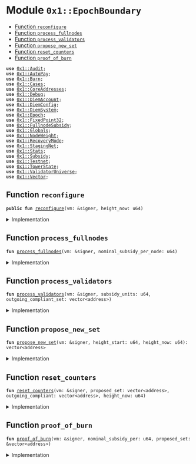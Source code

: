 
<a name="0x1_EpochBoundary"></a>

# Module `0x1::EpochBoundary`



-  [Function `reconfigure`](#0x1_EpochBoundary_reconfigure)
-  [Function `process_fullnodes`](#0x1_EpochBoundary_process_fullnodes)
-  [Function `process_validators`](#0x1_EpochBoundary_process_validators)
-  [Function `propose_new_set`](#0x1_EpochBoundary_propose_new_set)
-  [Function `reset_counters`](#0x1_EpochBoundary_reset_counters)
-  [Function `proof_of_burn`](#0x1_EpochBoundary_proof_of_burn)


<pre><code><b>use</b> <a href="Audit.md#0x1_Audit">0x1::Audit</a>;
<b>use</b> <a href="AutoPay.md#0x1_AutoPay">0x1::AutoPay</a>;
<b>use</b> <a href="Burn.md#0x1_Burn">0x1::Burn</a>;
<b>use</b> <a href="Cases.md#0x1_Cases">0x1::Cases</a>;
<b>use</b> <a href="CoreAddresses.md#0x1_CoreAddresses">0x1::CoreAddresses</a>;
<b>use</b> <a href="Debug.md#0x1_Debug">0x1::Debug</a>;
<b>use</b> <a href="DiemAccount.md#0x1_DiemAccount">0x1::DiemAccount</a>;
<b>use</b> <a href="DiemConfig.md#0x1_DiemConfig">0x1::DiemConfig</a>;
<b>use</b> <a href="DiemSystem.md#0x1_DiemSystem">0x1::DiemSystem</a>;
<b>use</b> <a href="Epoch.md#0x1_Epoch">0x1::Epoch</a>;
<b>use</b> <a href="../../../../../../move-stdlib/docs/FixedPoint32.md#0x1_FixedPoint32">0x1::FixedPoint32</a>;
<b>use</b> <a href="FullnodeSubsidy.md#0x1_FullnodeSubsidy">0x1::FullnodeSubsidy</a>;
<b>use</b> <a href="Globals.md#0x1_Globals">0x1::Globals</a>;
<b>use</b> <a href="NodeWeight.md#0x1_NodeWeight">0x1::NodeWeight</a>;
<b>use</b> <a href="RecoveryMode.md#0x1_RecoveryMode">0x1::RecoveryMode</a>;
<b>use</b> <a href="Testnet.md#0x1_StagingNet">0x1::StagingNet</a>;
<b>use</b> <a href="Stats.md#0x1_Stats">0x1::Stats</a>;
<b>use</b> <a href="Subsidy.md#0x1_Subsidy">0x1::Subsidy</a>;
<b>use</b> <a href="Testnet.md#0x1_Testnet">0x1::Testnet</a>;
<b>use</b> <a href="TowerState.md#0x1_TowerState">0x1::TowerState</a>;
<b>use</b> <a href="ValidatorUniverse.md#0x1_ValidatorUniverse">0x1::ValidatorUniverse</a>;
<b>use</b> <a href="../../../../../../move-stdlib/docs/Vector.md#0x1_Vector">0x1::Vector</a>;
</code></pre>



<a name="0x1_EpochBoundary_reconfigure"></a>

## Function `reconfigure`



<pre><code><b>public</b> <b>fun</b> <a href="EpochBoundary.md#0x1_EpochBoundary_reconfigure">reconfigure</a>(vm: &signer, height_now: u64)
</code></pre>



<details>
<summary>Implementation</summary>


<pre><code><b>public</b> <b>fun</b> <a href="EpochBoundary.md#0x1_EpochBoundary_reconfigure">reconfigure</a>(vm: &signer, height_now: u64) {

    <a href="CoreAddresses.md#0x1_CoreAddresses_assert_vm">CoreAddresses::assert_vm</a>(vm);
    <b>let</b> height_start = <a href="Epoch.md#0x1_Epoch_get_timer_height_start">Epoch::get_timer_height_start</a>(vm);
    print(&800100);
    <b>let</b> (outgoing_compliant_set, _) =
        <a href="DiemSystem.md#0x1_DiemSystem_get_fee_ratio">DiemSystem::get_fee_ratio</a>(vm, height_start, height_now);
    print(&800200);

    // NOTE: This is "nominal" because it doesn't check
    <b>let</b> compliant_nodes_count = <a href="../../../../../../move-stdlib/docs/Vector.md#0x1_Vector_length">Vector::length</a>(&outgoing_compliant_set);
    print(&800300);

    <b>let</b> (subsidy_units, nominal_subsidy_per) =
        <a href="Subsidy.md#0x1_Subsidy_calculate_subsidy">Subsidy::calculate_subsidy</a>(vm, compliant_nodes_count);
    print(&800400);
    <a href="EpochBoundary.md#0x1_EpochBoundary_process_fullnodes">process_fullnodes</a>(vm, nominal_subsidy_per);
    print(&800500);

    <a href="EpochBoundary.md#0x1_EpochBoundary_process_validators">process_validators</a>(vm, subsidy_units, *&outgoing_compliant_set);
    print(&800600);

    <b>let</b> proposed_set = <a href="EpochBoundary.md#0x1_EpochBoundary_propose_new_set">propose_new_set</a>(vm, height_start, height_now);
    print(&800700);

    // Update all slow wallet limits
    <a href="DiemAccount.md#0x1_DiemAccount_slow_wallet_epoch_drip">DiemAccount::slow_wallet_epoch_drip</a>(vm, <a href="Globals.md#0x1_Globals_get_unlock">Globals::get_unlock</a>());
    print(&800800);

    <b>if</b> (!<a href="RecoveryMode.md#0x1_RecoveryMode_is_recovery">RecoveryMode::is_recovery</a>()) {
      <a href="EpochBoundary.md#0x1_EpochBoundary_proof_of_burn">proof_of_burn</a>(vm,nominal_subsidy_per, &proposed_set);
      print(&800900);
    };


    <a href="EpochBoundary.md#0x1_EpochBoundary_reset_counters">reset_counters</a>(vm, proposed_set, outgoing_compliant_set, height_now);
    print(&801000);

}
</code></pre>



</details>

<a name="0x1_EpochBoundary_process_fullnodes"></a>

## Function `process_fullnodes`



<pre><code><b>fun</b> <a href="EpochBoundary.md#0x1_EpochBoundary_process_fullnodes">process_fullnodes</a>(vm: &signer, nominal_subsidy_per_node: u64)
</code></pre>



<details>
<summary>Implementation</summary>


<pre><code><b>fun</b> <a href="EpochBoundary.md#0x1_EpochBoundary_process_fullnodes">process_fullnodes</a>(vm: &signer, nominal_subsidy_per_node: u64) {
    // Fullnode subsidy
    // <b>loop</b> through validators and pay full node subsidies.
    // Should happen before transactionfees get distributed.
    // Note: need <b>to</b> check, there may be new validators which have not mined yet.
    <b>let</b> miners = <a href="TowerState.md#0x1_TowerState_get_miner_list">TowerState::get_miner_list</a>();
    // fullnode subsidy is a fraction of the total subsidy available <b>to</b> validators.
    <b>let</b> proof_price = <a href="FullnodeSubsidy.md#0x1_FullnodeSubsidy_get_proof_price">FullnodeSubsidy::get_proof_price</a>(nominal_subsidy_per_node);

    <b>let</b> k = 0;
    // Distribute mining subsidy <b>to</b> fullnodes
    <b>while</b> (k &lt; <a href="../../../../../../move-stdlib/docs/Vector.md#0x1_Vector_length">Vector::length</a>(&miners)) {
        <b>let</b> addr = *<a href="../../../../../../move-stdlib/docs/Vector.md#0x1_Vector_borrow">Vector::borrow</a>(&miners, k);
        <b>if</b> (<a href="DiemSystem.md#0x1_DiemSystem_is_validator">DiemSystem::is_validator</a>(addr)) { // skip validators
          k = k + 1;
          <b>continue</b>
        };

        // TODO: this call is repeated in propose_new_set.
        // Not sure <b>if</b> the performance hit at epoch boundary is worth the refactor.
        <b>if</b> (<a href="TowerState.md#0x1_TowerState_node_above_thresh">TowerState::node_above_thresh</a>(addr)) {
          <b>let</b> count = <a href="TowerState.md#0x1_TowerState_get_count_above_thresh_in_epoch">TowerState::get_count_above_thresh_in_epoch</a>(addr);

          <b>let</b> miner_subsidy = count * proof_price;

          // don't pay <b>while</b> we are in recovery mode, since that creates a frontrunning opportunity
          <b>if</b> (!<a href="RecoveryMode.md#0x1_RecoveryMode_is_recovery">RecoveryMode::is_recovery</a>()){
            <a href="FullnodeSubsidy.md#0x1_FullnodeSubsidy_distribute_fullnode_subsidy">FullnodeSubsidy::distribute_fullnode_subsidy</a>(vm, addr, miner_subsidy);
          }

        };

        k = k + 1;
    };
}
</code></pre>



</details>

<a name="0x1_EpochBoundary_process_validators"></a>

## Function `process_validators`



<pre><code><b>fun</b> <a href="EpochBoundary.md#0x1_EpochBoundary_process_validators">process_validators</a>(vm: &signer, subsidy_units: u64, outgoing_compliant_set: vector&lt;address&gt;)
</code></pre>



<details>
<summary>Implementation</summary>


<pre><code><b>fun</b> <a href="EpochBoundary.md#0x1_EpochBoundary_process_validators">process_validators</a>(
    vm: &signer, subsidy_units: u64, outgoing_compliant_set: vector&lt;address&gt;
) {
    // Process outgoing validators:
    // Distribute Transaction fees and subsidy payments <b>to</b> all outgoing validators

    <b>if</b> (<a href="../../../../../../move-stdlib/docs/Vector.md#0x1_Vector_is_empty">Vector::is_empty</a>&lt;address&gt;(&outgoing_compliant_set)) <b>return</b>;

    // don't pay <b>while</b> we are in recovery mode, since that creates a frontrunning opportunity
    <b>if</b> (subsidy_units &gt; 0 && !<a href="RecoveryMode.md#0x1_RecoveryMode_is_recovery">RecoveryMode::is_recovery</a>()) {
        <a href="Subsidy.md#0x1_Subsidy_process_subsidy">Subsidy::process_subsidy</a>(vm, subsidy_units, &outgoing_compliant_set);
    };

    <a href="Subsidy.md#0x1_Subsidy_process_fees">Subsidy::process_fees</a>(vm, &outgoing_compliant_set);
}
</code></pre>



</details>

<a name="0x1_EpochBoundary_propose_new_set"></a>

## Function `propose_new_set`



<pre><code><b>fun</b> <a href="EpochBoundary.md#0x1_EpochBoundary_propose_new_set">propose_new_set</a>(vm: &signer, height_start: u64, height_now: u64): vector&lt;address&gt;
</code></pre>



<details>
<summary>Implementation</summary>


<pre><code><b>fun</b> <a href="EpochBoundary.md#0x1_EpochBoundary_propose_new_set">propose_new_set</a>(vm: &signer, height_start: u64, height_now: u64): vector&lt;address&gt; {
    print(&99999999999999);

    // Propose upcoming validator set:
    // Get validators we know <b>to</b> be in consensus correctly: Case1 and Case2
    // Only expand the amount of seats so that the new set has a max of 25% unproven nodes. I.e. nodes that were not in the previous epoch and we have stats on.

    // in emergency admin roles set the validator set
    // there may be a recovery set <b>to</b> be used.
    // <b>if</b> there is no rescue mission validators, just do usual procedure.

    <b>if</b> (<a href="RecoveryMode.md#0x1_RecoveryMode_is_recovery">RecoveryMode::is_recovery</a>()) {
      <b>let</b> recovery_vals = <a href="RecoveryMode.md#0x1_RecoveryMode_get_debug_vals">RecoveryMode::get_debug_vals</a>();
      <b>if</b> (<a href="../../../../../../move-stdlib/docs/Vector.md#0x1_Vector_length">Vector::length</a>(&recovery_vals) &gt; 0) <b>return</b> recovery_vals;
    };


    // find good new validators
    // limit the amount of validators so that the new set doesn't have
    // 25% of nodes that we don't know their current performance.

    <b>let</b> previous_set = <a href="DiemSystem.md#0x1_DiemSystem_get_val_set_addr">DiemSystem::get_val_set_addr</a>();
    <b>let</b> proven_nodes = <a href="../../../../../../move-stdlib/docs/Vector.md#0x1_Vector_empty">Vector::empty</a>&lt;address&gt;();

    <b>let</b> i = 0;
    <b>while</b> (i &lt; <a href="../../../../../../move-stdlib/docs/Vector.md#0x1_Vector_length">Vector::length</a>&lt;address&gt;(&previous_set)) {
        <b>let</b> addr = *<a href="../../../../../../move-stdlib/docs/Vector.md#0x1_Vector_borrow">Vector::borrow</a>(&previous_set, i);
        <b>let</b> case = <a href="Cases.md#0x1_Cases_get_case">Cases::get_case</a>(vm, addr, height_start, height_now);
        // <b>let</b> mined_last_epoch = <a href="TowerState.md#0x1_TowerState_node_above_thresh">TowerState::node_above_thresh</a>(addr);
        // TODO: temporary until jailing is enabled.
        <b>if</b> (
          // TODO: We should <b>include</b> CASE 2
          (case == 1 || case == 2) &&
          // case == 1 &&
          <a href="Audit.md#0x1_Audit_val_audit_passing">Audit::val_audit_passing</a>(addr)
        ) {
            <a href="../../../../../../move-stdlib/docs/Vector.md#0x1_Vector_push_back">Vector::push_back</a>(&<b>mut</b> proven_nodes, addr);
        };
        i = i+ 1;
    };

    <b>let</b> len_proven_nodes = <a href="../../../../../../move-stdlib/docs/Vector.md#0x1_Vector_length">Vector::length</a>(&proven_nodes);
    <b>let</b> max_unproven_nodes = len_proven_nodes / 6;
    print(&len_proven_nodes);
    print(&max_unproven_nodes);
    // start from the proven nodes
    <b>let</b> proposed_set = proven_nodes;


    <b>let</b> top_accounts = <a href="NodeWeight.md#0x1_NodeWeight_top_n_accounts">NodeWeight::top_n_accounts</a>(
        vm, <a href="Globals.md#0x1_Globals_get_max_validators_per_set">Globals::get_max_validators_per_set</a>()
    );

    // we also need <b>to</b> explicitly filter those which did not do work.
    <b>let</b> jailed_set = <a href="DiemSystem.md#0x1_DiemSystem_get_jailed_set">DiemSystem::get_jailed_set</a>(vm, height_start, height_now);

    print(&top_accounts);
    print(&jailed_set);

    // <b>let</b> jailed_set = <a href="DiemSystem.md#0x1_DiemSystem_get_jailed_set">DiemSystem::get_jailed_set</a>(vm, height_start, height_now);
    // find the top unproven nodes and add <b>to</b> the proposed set
    <b>let</b> i = 0;
    <b>while</b> (
      i &lt; <a href="../../../../../../move-stdlib/docs/Vector.md#0x1_Vector_length">Vector::length</a>(&top_accounts) &&
      <a href="../../../../../../move-stdlib/docs/Vector.md#0x1_Vector_length">Vector::length</a>(&proposed_set) &lt; len_proven_nodes + max_unproven_nodes
    ) {
        <b>let</b> addr = *<a href="../../../../../../move-stdlib/docs/Vector.md#0x1_Vector_borrow">Vector::borrow</a>(&top_accounts, i);
        <b>let</b> mined_last_epoch = <a href="TowerState.md#0x1_TowerState_node_above_thresh">TowerState::node_above_thresh</a>(addr);

        print(&addr);

        <b>if</b> (
            // ignore those already on list
            !<a href="../../../../../../move-stdlib/docs/Vector.md#0x1_Vector_contains">Vector::contains</a>&lt;address&gt;(&proposed_set, &addr) &&
            // jail the current validators which did not perform.
            !<a href="../../../../../../move-stdlib/docs/Vector.md#0x1_Vector_contains">Vector::contains</a>&lt;address&gt;(&jailed_set, &addr) &&
            // check the unproven node has done a minimum of work
            mined_last_epoch &&
            <a href="Audit.md#0x1_Audit_val_audit_passing">Audit::val_audit_passing</a>(addr)
        ) {
            print(&901);
            <a href="../../../../../../move-stdlib/docs/Vector.md#0x1_Vector_push_back">Vector::push_back</a>(&<b>mut</b> proposed_set, addr);
        };
        i = i+ 1;
    };

    print(&proposed_set);


    // If the cardinality of validator_set in the next epoch is less than 4,

    // <b>if</b> we are failing <b>to</b> qualify anyone. Pick top 1/2 of validator set by proposals. They are probably online.

    <b>if</b> (<a href="../../../../../../move-stdlib/docs/Vector.md#0x1_Vector_length">Vector::length</a>&lt;address&gt;(&proposed_set) &lt;= 3) proposed_set = <a href="Stats.md#0x1_Stats_get_sorted_vals_by_props">Stats::get_sorted_vals_by_props</a>(vm, <a href="../../../../../../move-stdlib/docs/Vector.md#0x1_Vector_length">Vector::length</a>&lt;address&gt;(&proposed_set) / 2);


    // If still failing...in extreme case <b>if</b> we cannot qualify anyone. Don't change the validator set.
    // we keep the same validator set.
    <b>if</b> (<a href="../../../../../../move-stdlib/docs/Vector.md#0x1_Vector_length">Vector::length</a>&lt;address&gt;(&proposed_set) &lt;= 3) proposed_set = <a href="DiemSystem.md#0x1_DiemSystem_get_val_set_addr">DiemSystem::get_val_set_addr</a>(); // Patch for april incident. Make no changes <b>to</b> validator set.

    // Usually an issue in staging network for QA only.
    // This is very rare and theoretically impossible for network <b>with</b>
    // at least 6 nodes and 6 rounds. If we reach an epoch boundary <b>with</b>
    // at least 6 rounds, we would have at least 2/3rd of the validator
    // set <b>with</b> at least 66% liveliness.
    proposed_set
}
</code></pre>



</details>

<a name="0x1_EpochBoundary_reset_counters"></a>

## Function `reset_counters`



<pre><code><b>fun</b> <a href="EpochBoundary.md#0x1_EpochBoundary_reset_counters">reset_counters</a>(vm: &signer, proposed_set: vector&lt;address&gt;, outgoing_compliant: vector&lt;address&gt;, height_now: u64)
</code></pre>



<details>
<summary>Implementation</summary>


<pre><code><b>fun</b> <a href="EpochBoundary.md#0x1_EpochBoundary_reset_counters">reset_counters</a>(vm: &signer, proposed_set: vector&lt;address&gt;, outgoing_compliant: vector&lt;address&gt;, height_now: u64) {

    // Reset <a href="Stats.md#0x1_Stats">Stats</a>
    <a href="Stats.md#0x1_Stats_reconfig">Stats::reconfig</a>(vm, &proposed_set);

    // Migrate <a href="TowerState.md#0x1_TowerState">TowerState</a> list from elegible.
    <a href="TowerState.md#0x1_TowerState_reconfig">TowerState::reconfig</a>(vm, &outgoing_compliant);


    // process community wallets
    <a href="DiemAccount.md#0x1_DiemAccount_process_community_wallets">DiemAccount::process_community_wallets</a>(vm, <a href="DiemConfig.md#0x1_DiemConfig_get_current_epoch">DiemConfig::get_current_epoch</a>());

    // reset counters
    <a href="AutoPay.md#0x1_AutoPay_reconfig_reset_tick">AutoPay::reconfig_reset_tick</a>(vm);

    <a href="Epoch.md#0x1_Epoch_reset_timer">Epoch::reset_timer</a>(vm, height_now);

    <a href="RecoveryMode.md#0x1_RecoveryMode_maybe_remove_debug_at_epoch">RecoveryMode::maybe_remove_debug_at_epoch</a>(vm);
    // Reconfig should be the last event.
    // Reconfigure the network
    <a href="DiemSystem.md#0x1_DiemSystem_bulk_update_validators">DiemSystem::bulk_update_validators</a>(vm, proposed_set);


}
</code></pre>



</details>

<a name="0x1_EpochBoundary_proof_of_burn"></a>

## Function `proof_of_burn`



<pre><code><b>fun</b> <a href="EpochBoundary.md#0x1_EpochBoundary_proof_of_burn">proof_of_burn</a>(vm: &signer, nominal_subsidy_per: u64, proposed_set: &vector&lt;address&gt;)
</code></pre>



<details>
<summary>Implementation</summary>


<pre><code><b>fun</b> <a href="EpochBoundary.md#0x1_EpochBoundary_proof_of_burn">proof_of_burn</a>(vm: &signer, nominal_subsidy_per: u64, proposed_set: &vector&lt;address&gt;) {
    <a href="CoreAddresses.md#0x1_CoreAddresses_assert_vm">CoreAddresses::assert_vm</a>(vm);
    <a href="DiemAccount.md#0x1_DiemAccount_migrate_cumu_deposits">DiemAccount::migrate_cumu_deposits</a>(vm); // may need <b>to</b> populate data on a migration.

    <a href="Burn.md#0x1_Burn_reset_ratios">Burn::reset_ratios</a>(vm);

    <b>let</b> burn_value = nominal_subsidy_per / 2; // 50% of the current per validator reward

    <b>let</b> vals_to_burn = <b>if</b> (
      !<a href="Testnet.md#0x1_Testnet_is_testnet">Testnet::is_testnet</a>() &&
      !<a href="Testnet.md#0x1_StagingNet_is_staging_net">StagingNet::is_staging_net</a>() &&
      <a href="DiemConfig.md#0x1_DiemConfig_get_current_epoch">DiemConfig::get_current_epoch</a>() &gt; 185
    ) {
      &<a href="ValidatorUniverse.md#0x1_ValidatorUniverse_get_eligible_validators">ValidatorUniverse::get_eligible_validators</a>(vm)
    } <b>else</b> {
      proposed_set
    };

    // print(vals_to_burn);
    <b>let</b> i = 0;
    <b>while</b> (i &lt; <a href="../../../../../../move-stdlib/docs/Vector.md#0x1_Vector_length">Vector::length</a>&lt;address&gt;(vals_to_burn)) {
      <b>let</b> addr = *<a href="../../../../../../move-stdlib/docs/Vector.md#0x1_Vector_borrow">Vector::borrow</a>(vals_to_burn, i);
      // print(&addr);

      <a href="Burn.md#0x1_Burn_epoch_start_burn">Burn::epoch_start_burn</a>(vm, addr, burn_value);
      i = i + 1;
    };
}
</code></pre>



</details>


[//]: # ("File containing references which can be used from documentation")
[ACCESS_CONTROL]: https://github.com/diem/dip/blob/main/dips/dip-2.md
[ROLE]: https://github.com/diem/dip/blob/main/dips/dip-2.md#roles
[PERMISSION]: https://github.com/diem/dip/blob/main/dips/dip-2.md#permissions

